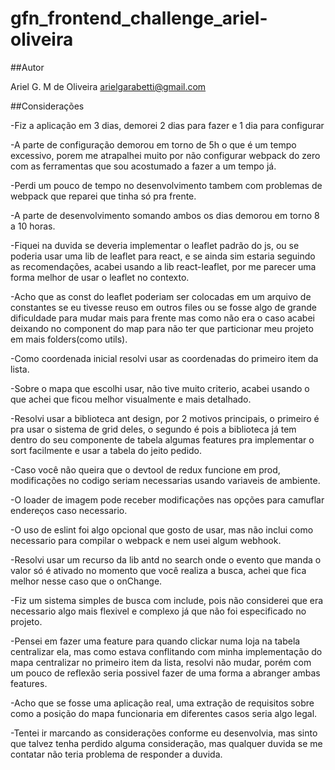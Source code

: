 # gfn_frontend_challenge_ariel-oliveira

##Autor

Ariel G. M de Oliveira
arielgarabetti@gmail.com

##Considerações

-Fiz a aplicação em 3 dias, demorei 2 dias para fazer e 1 dia para configurar

-A parte de configuração demorou em torno de 5h o que é um tempo excessivo, porem me atrapalhei muito por não configurar webpack do zero com as ferramentas que sou acostumado a fazer a um tempo já.

-Perdi um pouco de tempo no desenvolvimento tambem com problemas de webpack que reparei que tinha só pra frente.

-A parte de desenvolvimento somando ambos os dias demorou em torno 8 a 10 horas.

-Fiquei na duvida se deveria implementar o leaflet padrão do js, ou se poderia usar uma lib de leaflet para react, e  se ainda sim estaria seguindo as recomendações, acabei usando a lib react-leaflet, por me parecer uma forma melhor de usar o leaflet no contexto.

-Acho que as const do leaflet poderiam ser colocadas em um arquivo de constantes se eu tivesse reuso em outros files ou se fosse algo de grande dificuldade para mudar mais para frente mas como não era o caso acabei deixando no component do map para não ter que particionar meu projeto em mais folders(como utils).

-Como coordenada inicial resolvi usar as coordenadas do primeiro item da lista.

-Sobre o mapa que escolhi usar, não tive muito criterio, acabei usando o que achei que ficou melhor visualmente e mais detalhado.

-Resolvi usar a biblioteca ant design, por 2 motivos principais, o primeiro é pra usar o sistema de grid deles,
o segundo é pois a biblioteca já tem dentro do seu componente de tabela algumas features pra implementar o sort facilmente e usar a tabela do jeito pedido.

-Caso você não queira que o devtool de redux funcione em prod, modificações no codigo seriam necessarias usando variaveis de ambiente.

-O loader de imagem pode receber modificações nas opções para camuflar endereços caso necessario.

-O uso de eslint foi algo opcional que gosto de usar, mas não inclui como necessario para compilar o webpack e nem usei algum webhook.

-Resolvi usar um recurso da lib antd no search onde o evento que manda o valor só é ativado no momento que você realiza a busca, achei que fica melhor nesse caso que o onChange.

-Fiz um sistema simples de busca com include, pois não considerei que era necessario algo mais flexivel e complexo já que não foi especificado no projeto.

-Pensei em fazer uma feature para quando clickar numa loja na tabela centralizar ela, mas como estava conflitando com minha implementação do mapa centralizar no primeiro item da lista, resolvi não mudar, porém com um pouco de reflexão seria possivel fazer de uma forma a abranger ambas features.

-Acho que se fosse uma aplicação real, uma extração de requisitos sobre como a posição do mapa funcionaria em diferentes casos seria algo legal.

-Tentei ir marcando as considerações conforme eu desenvolvia, mas sinto que talvez tenha perdido alguma consideração, mas qualquer duvida se me contatar não teria problema de responder a duvida.